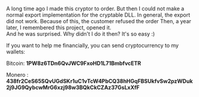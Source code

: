 A long time ago I made this cryptor to order.
But then I could not make a normal export implementation for the cryptable DLL.
In general, the export did not work. Because of this, the customer refused the order
Then, a year later, I remembered this project, opened it.  
And he was surprised.  Why didn't I do it then?  It's so easy :)

If you want to help me financially, 
you can send cryptocurrency to my wallets:

Bitcoin: <b>1PW8z6TDn6QvJWC9FxoHD1L71BmbfvcETR</b><br>

Monero : <b>438fr2CeS65SQvUGdSKr1uC1vTcW4PbCQ38hHGqFBSUkfvSw2pzWDuk2j9JG9QybcwMrG6xzj98w3BQkCkCZAz37GsLxXfF</b>
